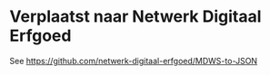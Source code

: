 # Verplaatst naar Netwerk Digitaal Erfgoed

See https://github.com/netwerk-digitaal-erfgoed/MDWS-to-JSON